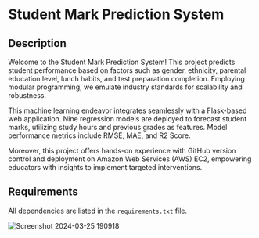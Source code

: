 # Student Mark Prediction System

## Description

Welcome to the Student Mark Prediction System! This project predicts student performance based on factors such as gender, ethnicity, parental education level, lunch habits, and test preparation completion. Employing modular programming, we emulate industry standards for scalability and robustness.

This machine learning endeavor integrates seamlessly with a Flask-based web application. Nine regression models are deployed to forecast student marks, utilizing study hours and previous grades as features. Model performance metrics include RMSE, MAE, and R2 Score.

Moreover, this project offers hands-on experience with GitHub version control and deployment on Amazon Web Services (AWS) EC2, empowering educators with insights to implement targeted interventions.

## Requirements

All dependencies are listed in the `requirements.txt` file.


![Screenshot 2024-03-25 190918](https://github.com/yash9373/ML_Project/assets/101787484/1ed6c230-a98d-4ad4-a4a3-033d7b002def)

